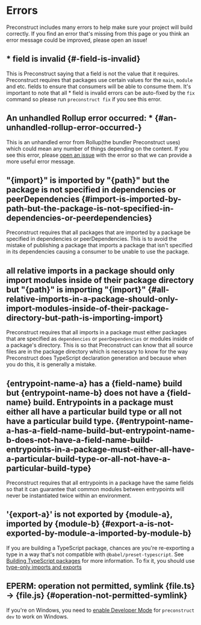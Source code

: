 # Errors

Preconstruct includes many errors to help make sure your project will build correctly. If you find an error that's missing from this page or you think an error message could be improved, please open an issue!

## \* field is invalid {#-field-is-invalid}

This is Preconstruct saying that a field is not the value that it requires. Preconstruct requires that packages use certain values for the `main`, `module` and etc. fields to ensure that consumers will be able to consume them. It's important to note that all \* field is invalid errors can be auto-fixed by the `fix` command so please run `preconstruct fix` if you see this error.

## An unhandled Rollup error occurred: \* {#an-unhandled-rollup-error-occurred-}

This is an unhandled error from Rollup(the bundler Preconstruct uses) which could mean any number of things depending on the content. If you see this error, please [open an issue](https://github.com/preconstruct/preconstruct/issues/new) with the error so that we can provide a more useful error message.

## "{import}" is imported by "{path}" but the package is not specified in dependencies or peerDependencies {#import-is-imported-by-path-but-the-package-is-not-specified-in-dependencies-or-peerdependencies}

Preconstruct requires that all packages that are imported by a package be specified in dependencies or peerDependencies. This is to avoid the mistake of publishing a package that imports a package that isn't specified in its dependencies causing a consumer to be unable to use the package.

## all relative imports in a package should only import modules inside of their package directory but "{path}" is importing "{import}" {#all-relative-imports-in-a-package-should-only-import-modules-inside-of-their-package-directory-but-path-is-importing-import}

Preconstruct requires that all imports in a package must either packages that are specified as `dependencies` or `peerDependencies` or modules inside of a package's directory. This is so that Preconstruct can know that all source files are in the package directory which is necessary to know for the way Preconstruct does TypeScript declaration generation and because when you do this, it is generally a mistake.

## {entrypoint-name-a} has a {field-name} build but {entrypoint-name-b} does not have a {field-name} build. Entrypoints in a package must either all have a particular build type or all not have a particular build type. {#entrypoint-name-a-has-a-field-name-build-but-entrypoint-name-b-does-not-have-a-field-name-build-entrypoints-in-a-package-must-either-all-have-a-particular-build-type-or-all-not-have-a-particular-build-type}

Preconstruct requires that all entrypoints in a package have the same fields so that it can guarantee that common modules between entrypoints will never be instantiated twice within an environment.

## '{export-a}' is not exported by {module-a}, imported by {module-b} {#export-a-is-not-exported-by-module-a-imported-by-module-b}

If you are building a TypeScript package, chances are you're re-exporting a type in a way that's not compatible with `@babel/preset-typescript`. See [Building TypeScript packages](/guides/building-typescript-packages) for more information. To fix it, you should use [type-only imports and exports](https://www.typescriptlang.org/docs/handbook/release-notes/typescript-3-8.html#type-only-imports-and-export)

## EPERM: operation not permitted, symlink {file.ts} -> {file.js} {#operation-not-permitted-symlink}

If you're on Windows, you need to [enable Developer Mode](/guides/using-preconstruct-dev-in-a-monorepo#windows-developer-mode) for `preconstruct dev` to work on Windows.
